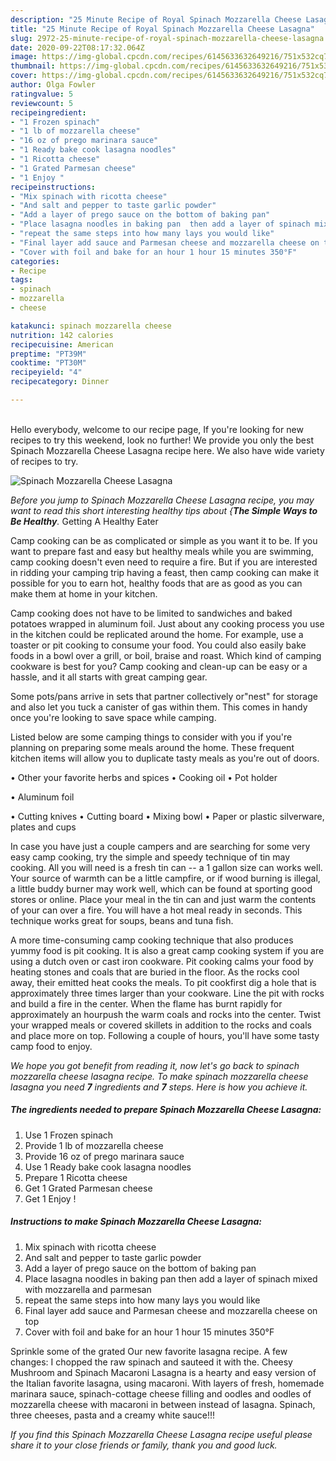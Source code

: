 ```yaml
---
description: "25 Minute Recipe of Royal Spinach Mozzarella Cheese Lasagna"
title: "25 Minute Recipe of Royal Spinach Mozzarella Cheese Lasagna"
slug: 2972-25-minute-recipe-of-royal-spinach-mozzarella-cheese-lasagna
date: 2020-09-22T08:17:32.064Z
image: https://img-global.cpcdn.com/recipes/6145633632649216/751x532cq70/spinach-mozzarella-cheese-lasagna-recipe-main-photo.jpg
thumbnail: https://img-global.cpcdn.com/recipes/6145633632649216/751x532cq70/spinach-mozzarella-cheese-lasagna-recipe-main-photo.jpg
cover: https://img-global.cpcdn.com/recipes/6145633632649216/751x532cq70/spinach-mozzarella-cheese-lasagna-recipe-main-photo.jpg
author: Olga Fowler
ratingvalue: 5
reviewcount: 5
recipeingredient:
- "1 Frozen spinach"
- "1 lb of mozzarella cheese"
- "16 oz of prego marinara sauce"
- "1 Ready bake cook lasagna noodles"
- "1 Ricotta cheese"
- "1 Grated Parmesan cheese"
- "1 Enjoy "
recipeinstructions:
- "Mix spinach with ricotta cheese"
- "And salt and pepper to taste garlic powder"
- "Add a layer of prego sauce on the bottom of baking pan"
- "Place lasagna noodles in baking pan  then add a layer of spinach mixed with mozzarella and parmesan"
- "repeat the same steps into how many lays you would like"
- "Final layer add sauce and Parmesan cheese and mozzarella cheese on top"
- "Cover with foil and bake for an hour 1 hour 15 minutes 350°F"
categories:
- Recipe
tags:
- spinach
- mozzarella
- cheese

katakunci: spinach mozzarella cheese 
nutrition: 142 calories
recipecuisine: American
preptime: "PT39M"
cooktime: "PT30M"
recipeyield: "4"
recipecategory: Dinner

---
```

<br>
Hello everybody, welcome to our recipe page, If you're looking for new recipes to try this weekend, look no further! We provide you only the best Spinach Mozzarella Cheese Lasagna recipe here. We also have wide variety of recipes to try.
<br>


![Spinach Mozzarella Cheese Lasagna](https://img-global.cpcdn.com/recipes/6145633632649216/751x532cq70/spinach-mozzarella-cheese-lasagna-recipe-main-photo.jpg)

<i>Before you jump to Spinach Mozzarella Cheese Lasagna recipe, you may want to read this short interesting healthy tips about {<strong>The Simple Ways to Be Healthy</strong>.</i>
Getting A Healthy Eater

    
Camp cooking can be as complicated or simple as you want it to be. If you want to prepare fast and easy but healthy meals while you are swimming, camp cooking doesn't even need to require a fire. But if you are interested in ridding your camping trip having a feast, then camp cooking can make it possible for you to earn hot, healthy foods that are as good as you can make them at home in your kitchen.

Camp cooking does not have to be limited to sandwiches and baked potatoes wrapped in aluminum foil.  Just about any cooking process you use in the kitchen could be replicated around the home. For example, use a toaster or pit cooking to consume your food. You could also easily bake foods in a bowl over a grill, or boil, braise and roast. Which kind of camping cookware is best for you? Camp cooking and clean-up can be easy or a hassle, and it all starts with great camping gear.

Some pots/pans arrive in sets that partner collectively or"nest" for storage and also let you tuck a canister of gas within them. This comes in handy once you're looking to save space while camping.

Listed below are some camping things to consider with you if you're planning on preparing some meals around the home. These frequent kitchen items will allow you to duplicate tasty meals as you're out of doors.


• Other your favorite herbs and spices
• Cooking oil
• Pot holder

• Aluminum foil

• Cutting knives
• Cutting board
• Mixing bowl
• Paper or plastic silverware, plates and cups

In case you have just a couple campers and are searching for some very easy camp cooking, try the simple and speedy technique of tin may cooking. All you will need is a fresh tin can -- a 1 gallon size can works well. Your source of warmth can be a little campfire, or if wood burning is illegal, a little buddy burner may work well, which can be found at sporting good stores or online. Place your meal in the tin can and just warm the contents of your can over a fire. You will have a hot meal ready in seconds.  This technique works great for soups, beans and tuna fish.

A more time-consuming camp cooking technique that also produces yummy food is pit cooking.  It is also a great camp cooking system if you are using a dutch oven or cast iron cookware. Pit cooking calms your food by heating stones and coals that are buried in the floor. As the rocks cool away, their emitted heat cooks the meals. To pit cookfirst dig a hole that is approximately three times larger than your cookware. Line the pit with rocks and build a fire in the center. When the flame has burnt rapidly for approximately an hourpush the warm coals and rocks into the center. Twist your wrapped meals or covered skillets in addition to the rocks and coals and place more on top. Following a couple of hours, you'll have some tasty camp food to enjoy.


<i>We hope you got benefit from reading it, now let's go back to spinach mozzarella cheese lasagna recipe. To make spinach mozzarella cheese lasagna you need <strong>7</strong> ingredients and <strong>7</strong> steps. Here is how you achieve it.
</i>

##### The ingredients needed to prepare Spinach Mozzarella Cheese Lasagna:

1. Use 1 Frozen spinach
1. Provide 1 lb of mozzarella cheese
1. Provide 16 oz of prego marinara sauce
1. Use 1 Ready bake cook lasagna noodles
1. Prepare 1 Ricotta cheese
1. Get 1 Grated Parmesan cheese
1. Get 1 Enjoy !


##### Instructions to make Spinach Mozzarella Cheese Lasagna:

1. Mix spinach with ricotta cheese
1. And salt and pepper to taste garlic powder
1. Add a layer of prego sauce on the bottom of baking pan
1. Place lasagna noodles in baking pan  then add a layer of spinach mixed with mozzarella and parmesan
1. repeat the same steps into how many lays you would like
1. Final layer add sauce and Parmesan cheese and mozzarella cheese on top
1. Cover with foil and bake for an hour 1 hour 15 minutes 350°F


Sprinkle some of the grated Our new favorite lasagna recipe. A few changes: I chopped the raw spinach and sauteed it with the. Cheesy Mushroom and Spinach Macaroni Lasagna is a hearty and easy version of the Italian favorite lasagna, using macaroni. With layers of fresh, homemade marinara sauce, spinach-cottage cheese filling and oodles and oodles of mozzarella cheese with macaroni in between instead of lasagna. Spinach, three cheeses, pasta and a creamy white sauce!!! 

<i>If you find this Spinach Mozzarella Cheese Lasagna recipe useful please share it to your close friends or family, thank you and good luck.</i>
